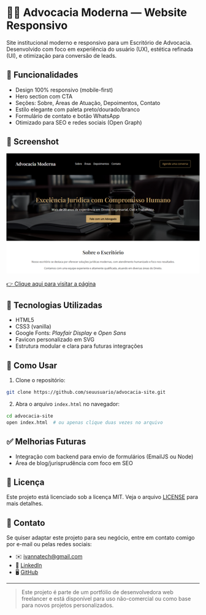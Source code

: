# 🧑‍⚖️ Advocacia Moderna — Website Responsivo

Site institucional moderno e responsivo para um Escritório de Advocacia. Desenvolvido com foco em experiência do usuário (UX), estética refinada (UI), e otimização para conversão de leads.

## 📌 Funcionalidades

- Design 100% responsivo (mobile-first)
- Hero section com CTA
- Seções: Sobre, Áreas de Atuação, Depoimentos, Contato
- Estilo elegante com paleta preto/dourado/branco
- Formulário de contato e botão WhatsApp
- Otimizado para SEO e redes sociais (Open Graph)


## 📸 Screenshot

![Preview](./assets/img/preview.png)

[👉 Clique aqui para visitar a página](https://landing-page-advocacia-moderna.vercel.app/)

## 🎨 Tecnologias Utilizadas

- HTML5
- CSS3 (vanilla)
- Google Fonts: *Playfair Display* e *Open Sans*
- Favicon personalizado em SVG
- Estrutura modular e clara para futuras integrações

## 🚀 Como Usar

1. Clone o repositório:

```bash
git clone https://github.com/seuusuario/advocacia-site.git
```

2. Abra o arquivo `index.html` no navegador:

```bash
cd advocacia-site
open index.html  # ou apenas clique duas vezes no arquivo
```

## ✅ Melhorias Futuras

- Integração com backend para envio de formulários (EmailJS ou Node)
- Área de blog/jurisprudência com foco em SEO

## 📄 Licença

Este projeto está licenciado sob a licença MIT. Veja o arquivo [LICENSE](LICENSE) para mais detalhes.

## 📩 Contato
Se quiser adaptar este projeto para seu negócio, entre em contato comigo por e-mail ou pelas redes sociais:

- ✉️ ivannatech@gmail.com
- 💼 [LinkedIn](https://www.linkedin.com/in/ivanna-almeida/)
- 🖥️ [GitHub](https://github.com/ivannatech)

---

> Este projeto é parte de um portfólio de desenvolvedora web freelancer e está disponível para uso não-comercial ou como base para novos projetos personalizados.